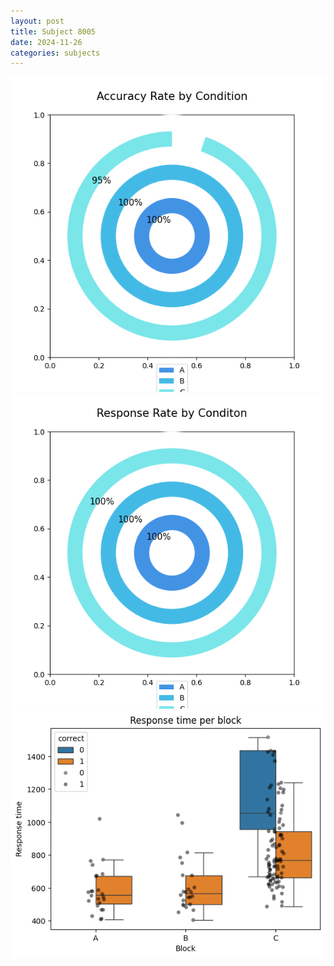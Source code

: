 ```yaml
---
layout: post
title: Subject 8005
date: 2024-11-26
categories: subjects
---
```


![](data/8005/run-11/8005_accuracy_rate.png)
![](data/8005/run-11/8005_response_rate.png)
![](data/8005/run-11/8005_rt.png)
